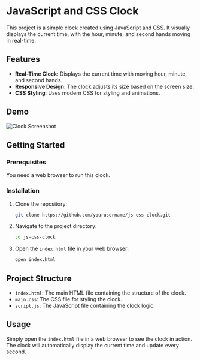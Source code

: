 # JavaScript and CSS Clock

This project is a simple clock created using JavaScript and CSS. It visually displays the current time, with the hour, minute, and second hands moving in real-time.

## Features

- **Real-Time Clock**: Displays the current time with moving hour, minute, and second hands.
- **Responsive Design**: The clock adjusts its size based on the screen size.
- **CSS Styling**: Uses modern CSS for styling and animations.

## Demo

![Clock Screenshot](http://unsplash.it/1500/1000?image=881&blur=50)

## Getting Started

### Prerequisites

You need a web browser to run this clock.

### Installation

1. Clone the repository:

    ```bash
    git clone https://github.com/yourusername/js-css-clock.git
    ```

2. Navigate to the project directory:

    ```bash
    cd js-css-clock
    ```

3. Open the `index.html` file in your web browser:

    ```bash
    open index.html
    ```

## Project Structure

- `index.html`: The main HTML file containing the structure of the clock.
- `main.css`: The CSS file for styling the clock.
- `script.js`: The JavaScript file containing the clock logic.

## Usage

Simply open the `index.html` file in a web browser to see the clock in action. The clock will automatically display the current time and update every second.

